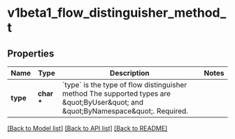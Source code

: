 # v1beta1_flow_distinguisher_method_t

## Properties
Name | Type | Description | Notes
------------ | ------------- | ------------- | -------------
**type** | **char \*** | &#x60;type&#x60; is the type of flow distinguisher method The supported types are \&quot;ByUser\&quot; and \&quot;ByNamespace\&quot;. Required. | 

[[Back to Model list]](../README.md#documentation-for-models) [[Back to API list]](../README.md#documentation-for-api-endpoints) [[Back to README]](../README.md)


